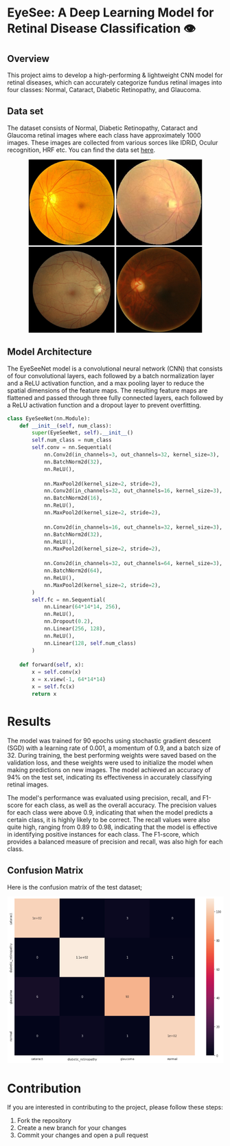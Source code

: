# EyeSee: A Deep Learning Model for Retinal Disease Classification 👁️

## Overview
This project aims to develop a high-performing \& lightweight CNN model for retinal diseases, which can accurately categorize fundus retinal images into four classes: Normal, Cataract, Diabetic Retinopathy, and Glaucoma.
## Data set
The dataset consists of Normal, Diabetic Retinopathy, Cataract and Glaucoma retinal images where each class have approximately 1000 images. These images are collected from various sorces like IDRiD, Oculur recognition, HRF etc. You can find the data set [here](https://www.kaggle.com/datasets/gunavenkatdoddi/eye-diseases-classification).
<p class="row" float="left" align="middle">
  <img src="/images/normal.jpg" width="200" title="Normal"/>
  <img src="/images/cataract.jpg" width="200" title="Cataract"/> 
  <img src="/images/dr.jpeg" width="200" title="Diabetic Retinopathy"/>
  <img src="/images/glaucoma.jpg" width="200" title="Glaucoma"/>
</p>

## Model Architecture
The EyeSeeNet model is a convolutional neural network (CNN) that consists of four convolutional layers, each followed by a batch normalization layer and a ReLU activation function, and a max pooling layer to reduce the spatial dimensions of the feature maps. The resulting feature maps are flattened and passed through three fully connected layers, each followed by a ReLU activation function and a dropout layer to prevent overfitting.
```python
class EyeSeeNet(nn.Module):
    def __init__(self, num_class):
        super(EyeSeeNet, self).__init__()
        self.num_class = num_class
        self.conv = nn.Sequential(
            nn.Conv2d(in_channels=3, out_channels=32, kernel_size=3),
            nn.BatchNorm2d(32),
            nn.ReLU(),
            
            nn.MaxPool2d(kernel_size=2, stride=2),
            nn.Conv2d(in_channels=32, out_channels=16, kernel_size=3),
            nn.BatchNorm2d(16),
            nn.ReLU(),
            nn.MaxPool2d(kernel_size=2, stride=2),

            nn.Conv2d(in_channels=16, out_channels=32, kernel_size=3),
            nn.BatchNorm2d(32),
            nn.ReLU(),
            nn.MaxPool2d(kernel_size=2, stride=2),

            nn.Conv2d(in_channels=32, out_channels=64, kernel_size=3),
            nn.BatchNorm2d(64),
            nn.ReLU(),
            nn.MaxPool2d(kernel_size=2, stride=2),
        )
        self.fc = nn.Sequential(
            nn.Linear(64*14*14, 256),
            nn.ReLU(),
            nn.Dropout(0.2),
            nn.Linear(256, 128),
            nn.ReLU(),
            nn.Linear(128, self.num_class)
        )

    def forward(self, x):
        x = self.conv(x)
        x = x.view(-1, 64*14*14)
        x = self.fc(x)
        return x
```

# Results
The model was trained for 90 epochs using stochastic gradient descent (SGD) with a learning rate of 0.001, a momentum of 0.9, and a batch size of 32. During training, the best performing weights were saved based on the validation loss, and these weights were used to initialize the model when making predictions on new images. The model achieved an accuracy of 94% on the test set, indicating its effectiveness in accurately classifying retinal images.


The model's performance was evaluated using precision, recall, and F1-score for each class, as well as the overall accuracy. The precision values for each class were above 0.9, indicating that when the model predicts a certain class, it is highly likely to be correct. The recall values were also quite high, ranging from 0.89 to 0.98, indicating that the model is effective in identifying positive instances for each class. The F1-score, which provides a balanced measure of precision and recall, was also high for each class.
## Confusion Matrix
Here is the confusion matrix of the test dataset;
<p class="row" float="left" align="middle">
  <img src="/images/confusion_matrix.png" title="confusion matrix"/>
</p>

# Contribution
If you are interested in contributing to the project, please follow these steps:
1. Fork the repository
2. Create a new branch for your changes
3. Commit your changes and open a pull request
